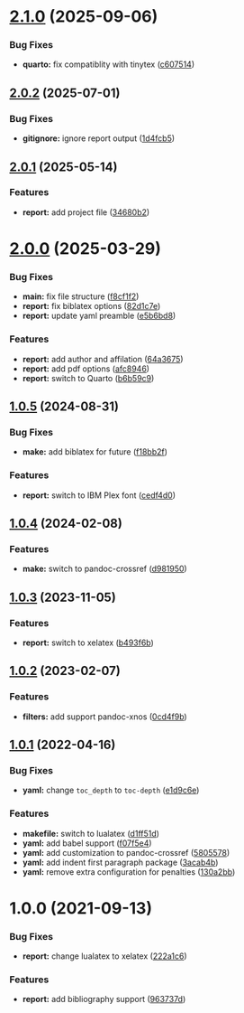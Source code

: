 # [2.1.0](https://github.com/yamadharma/academic-laboratory-report-template/compare/v2.0.2...v2.1.0) (2025-09-06)


### Bug Fixes

* **quarto:** fix compatiblity with tinytex ([c607514](https://github.com/yamadharma/academic-laboratory-report-template/commit/c607514c96e3c43abd4805b96e409f33e464825a))



## [2.0.2](https://github.com/yamadharma/academic-laboratory-report-template/compare/v2.0.1...v2.0.2) (2025-07-01)


### Bug Fixes

* **gitignore:** ignore report output ([1d4fcb5](https://github.com/yamadharma/academic-laboratory-report-template/commit/1d4fcb5c4e60ad5f12ad8320e0589a42952e8a4a))



## [2.0.1](https://github.com/yamadharma/academic-laboratory-report-template/compare/v2.0.0...v2.0.1) (2025-05-14)


### Features

* **report:** add project file ([34680b2](https://github.com/yamadharma/academic-laboratory-report-template/commit/34680b24ba70cf61f0f8def4ce37c40e7e500189))



# [2.0.0](https://github.com/yamadharma/academic-laboratory-report-template/compare/v1.0.5...v2.0.0) (2025-03-29)


### Bug Fixes

* **main:** fix file structure ([f8cf1f2](https://github.com/yamadharma/academic-laboratory-report-template/commit/f8cf1f2b87fb7145c06163d0009750d4b9efaa18))
* **report:** fix biblatex options ([82d1c7e](https://github.com/yamadharma/academic-laboratory-report-template/commit/82d1c7edcfad3973bc6c4e2a1b87f4e9ec651380))
* **report:** update yaml preamble ([e5b6bd8](https://github.com/yamadharma/academic-laboratory-report-template/commit/e5b6bd803a9c46d8fb3ca91f526895becbf4be7f))


### Features

* **report:** add author and affilation ([64a3675](https://github.com/yamadharma/academic-laboratory-report-template/commit/64a3675af31d42703b2cdb7dcc217a8312b5e8a0))
* **report:** add pdf options ([afc8946](https://github.com/yamadharma/academic-laboratory-report-template/commit/afc894638b41a5bdc92a22243266a241ce2f9272))
* **report:** switch to Quarto ([b6b59c9](https://github.com/yamadharma/academic-laboratory-report-template/commit/b6b59c9c4bb2bf9fbfcea8663a0b93124be5caaf))



## [1.0.5](https://github.com/yamadharma/academic-laboratory-report-template/compare/v1.0.4...v1.0.5) (2024-08-31)


### Bug Fixes

* **make:** add biblatex for future ([f18bb2f](https://github.com/yamadharma/academic-laboratory-report-template/commit/f18bb2f6fc80f39f40abd20d276ce7038c7124df))


### Features

* **report:** switch to IBM Plex font ([cedf4d0](https://github.com/yamadharma/academic-laboratory-report-template/commit/cedf4d066120151c776c3a54151d84e06387f4b8))



## [1.0.4](https://github.com/yamadharma/academic-laboratory-report-template/compare/v1.0.3...v1.0.4) (2024-02-08)


### Features

* **make:** switch to pandoc-crossref ([d981950](https://github.com/yamadharma/academic-laboratory-report-template/commit/d981950aca35348a7489076b3f1a61f4b23be4d3))



## [1.0.3](https://github.com/yamadharma/academic-laboratory-report-template/compare/v1.0.2...v1.0.3) (2023-11-05)


### Features

* **report:** switch to xelatex ([b493f6b](https://github.com/yamadharma/academic-laboratory-report-template/commit/b493f6be6af9be6332019a0a680caca77c237b1d))



## [1.0.2](https://github.com/yamadharma/academic-laboratory-report-template/compare/v1.0.1...v1.0.2) (2023-02-07)


### Features

* **filters:** add support pandoc-xnos ([0cd4f9b](https://github.com/yamadharma/academic-laboratory-report-template/commit/0cd4f9b0c3602091c20bb2e3a7f4d3e6fc37b3fd))



## [1.0.1](https://github.com/yamadharma/academic-laboratory-report-template/compare/v1.0.0...v1.0.1) (2022-04-16)


### Bug Fixes

* **yaml:** change `toc_depth` to `toc-depth` ([e1d9c6e](https://github.com/yamadharma/academic-laboratory-report-template/commit/e1d9c6e3da06a4395032b573ad44a96b750bb6ba))


### Features

* **makefile:** switch to lualatex ([d1ff51d](https://github.com/yamadharma/academic-laboratory-report-template/commit/d1ff51db471deb33215c70a11621565103ce9f60))
* **yaml:** add babel support ([f07f5e4](https://github.com/yamadharma/academic-laboratory-report-template/commit/f07f5e44aa3ffc53257313ca03bd59bc4aa8239a))
* **yaml:** add customization to pandoc-crossref ([5805578](https://github.com/yamadharma/academic-laboratory-report-template/commit/5805578925d33cdd57e41d10e1803d901a8d4d9a))
* **yaml:** add indent first paragraph package ([3acab4b](https://github.com/yamadharma/academic-laboratory-report-template/commit/3acab4b91145b640f778bb2b2120aef57768f066))
* **yaml:** remove extra configuration for penalties ([130a2bb](https://github.com/yamadharma/academic-laboratory-report-template/commit/130a2bb5117ae0a26bcabcdb3da19a4310e06d70))



# 1.0.0 (2021-09-13)


### Bug Fixes

* **report:** change lualatex to xelatex ([222a1c6](https://github.com/yamadharma/academic-laboratory-report-template/commit/222a1c6dc83463ee664fa0c7aacce3c440ec073f))


### Features

* **report:** add bibliography support ([963737d](https://github.com/yamadharma/academic-laboratory-report-template/commit/963737df93a51fda70640586d421215b2a392464))




